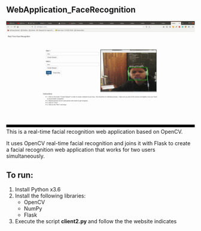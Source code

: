 ## WebApplication_FaceRecognition
[![Watch the video](https://github.com/AlejandroSoumah/WebApplication_FaceRecognition/blob/main/FaceRecon.png)](https://youtu.be/BaHZWi6Kbcg)
This is a real-time facial recognition web application based on OpenCV.

It uses OpenCV real-time facial recognition and joins it with Flask to create a facial recognition web application that works for two users simultaneously.

## To run:
   1. Install Python x3.6
   2. Install the following libraries:
       - OpenCV
       - NumPy
       - Flask
   3. Execute the script <b> client2.py </b> and follow the the website indicates

